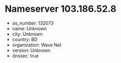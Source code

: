# Nameserver 103.186.52.8

* as_number: 132073
* name: Unknown
* city: Unknown
* country: BD
* organization: Wave Net
* version: Unknown
* dnssec: true
